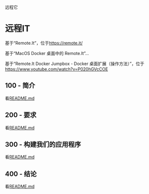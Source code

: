 远程它

# 远程IT

基于“Remote.It”，位于<https://remote.it/>

基于“MacOS Docker 桌面中的 Remote.It”...

基于“Remote.It Docker Jumpbox - Docker 桌面扩展（操作方法）”，位于<https://www.youtube.com/watch?v=P020hGVcCOE>

## 100 - 简介

看[README.md](./100/README.md)

## 200 - 要求

看[README.md](./200/README.md)

## 300 - 构建我们的应用程序

看[README.md](./300/README.md)

## 400 - 结论

看[README.md](./400/README.md)

